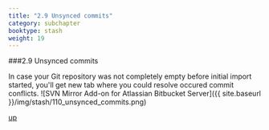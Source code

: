 ```yaml
---
title: "2.9 Unsynced commits"
category: subchapter
booktype: stash
weight: 19
---
```


###2.9 Unsynced commits

In case your Git repository was not completely empty before initial import started, you'll get new tab where you could resolve occured commit conflicts.
![SVN Mirror Add-on for Atlassian Bitbucket Server]({{ site.baseurl }}/img/stash/110_unsynced_commits.png)

[up](#up)